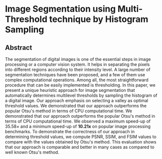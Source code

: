 # Image Segmentation using Multi-Threshold technique by Histogram Sampling

## Abstract
The segmentation of digital images is one of the essential steps in image processing or a computer vision system. It helps in separating the pixels into different regions according to their intensity level. A large number of segmentation techniques have been proposed, and a few of them use complex computational operations. Among all, the most straightforward procedure that can be easily implemented is thresholding. In this paper, we present a unique heuristic approach for image segmentation that automatically determines multilevel thresholds by sampling the histogram of a digital image. Our approach emphasis on selecting a valley as optimal threshold values. We demonstrated that our approach outperforms the popular Otsu's method in terms of CPU computational time.  We demonstrated that our approach outperforms the popular Otsu's method in terms of CPU computational time. We observed a maximum speed-up of $35.58\times$ and a minimum speed-up of **10.21x** on popular image processing benchmarks. To demonstrate the correctness of our approach in determining threshold values, we compute PSNR, SSIM, and FSIM values to compare with the values obtained by Otsu's method. This evaluation shows that our approach is comparable and better in many cases as compared to well known Otsu's method.
